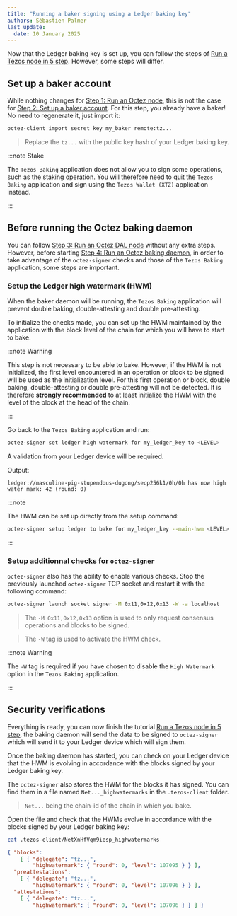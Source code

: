 ```yaml
---
title: "Running a baker signing using a Ledger baking key"
authors: Sébastien Palmer
last_update:
  date: 10 January 2025
---
```


Now that the Ledger baking key is set up, you can follow the steps of [Run a Tezos node in 5 step](/tutorials/join-dal-baker). However, some steps will differ.

## Set up a baker account

While nothing changes for [Step 1: Run an Octez node](/tutorials/join-dal-baker/run-node), this is not the case for [Step 2: Set up a baker account](/tutorials/join-dal-baker/prepare-account).
For this step, you already have a baker! No need to regenerate it, just import it:

   ```bash
   octez-client import secret key my_baker remote:tz...
   ```

> Replace the `tz...` with the public key hash of your Ledger baking key.

:::note Stake

The `Tezos Baking` application does not allow you to sign some operations, such as the staking operation.
You will therefore need to quit the `Tezos Baking` application and sign using the `Tezos Wallet (XTZ)` application instead.

:::

## Before running the Octez baking daemon

You can follow [Step 3: Run an Octez DAL node](/tutorials/join-dal-baker/run-dal-node) without any extra steps. However, before starting [Step 4: Run an Octez baking daemon](/tutorials/join-dal-baker/run-baker), in order to take advantage of the `octez-signer` checks and those of the `Tezos Baking` application, some steps are important.

### Setup the Ledger high watermark (HWM)

When the baker daemon will be running, the `Tezos Baking` application will prevent double baking, double-attesting and double pre-attesting.

To initialize the checks made, you can set up the HWM maintained by the application with the block level of the chain for which you will have to start to bake.

:::note Warning

This step is not necessary to be able to bake. However, if the HWM is not initialized, the first level encountered in an operation or block to be signed will be used as the initialization level. For this first operation or block, double baking, double-attesting or double pre-attesting will not be detected. It is therefore **strongly recommended** to at least initialize the HWM with the level of the block at the head of the chain.

:::

Go back to the `Tezos Baking` application and run:

   ```bash
   octez-signer set ledger high watermark for my_ledger_key to <LEVEL>
   ```

A validation from your Ledger device will be required.

Output:

   ```console
   ledger://masculine-pig-stupendous-dugong/secp256k1/0h/0h has now high water mark: 42 (round: 0)
   ```

:::note

The HWM can be set up directly from the setup command:

   ```bash
   octez-signer setup ledger to bake for my_ledger_key --main-hwm <LEVEL>
   ```

:::

### Setup additionnal checks for `octez-signer`

`octez-signer` also has the ability to enable various checks. Stop the previously launched `octez-signer` TCP socket and restart it with the following command:

   ```bash
   octez-signer launch socket signer -M 0x11,0x12,0x13 -W -a localhost
   ```

> The `-M 0x11,0x12,0x13` option is used to only request consensus operations and blocks to be signed.

> The `-W` tag is used to activate the HWM check.

:::note Warning

The `-W` tag is required if you have chosen to disable the `High Watermark` option in the `Tezos Baking` application.

:::

## Security verifications

Everything is ready, you can now finish the tutorial [Run a Tezos node in 5 step](/tutorials/join-dal-baker), the baking daemon will send the data to be signed to `octez-signer` which will send it to your Ledger device which will sign them.

Once the baking daemon has started, you can check on your Ledger device that the HWM is evolving in accordance with the blocks signed by your Ledger baking key.

The `octez-signer` also stores the HWM for the blocks it has signed. You can find them in a file named `Net..._highwatermarks` in the `.tezos-client` folder.

> `Net...` being the chain-id of the chain in which you bake.

Open the file and check that the HWMs evolve in accordance with the blocks signed by your Ledger baking key:

   ```bash
   cat .tezos-client/NetXnHfVqm9iesp_highwatermarks
   ```

   ```json
   { "blocks":
       [ { "delegate": "tz...",
           "highwatermark": { "round": 0, "level": 107095 } } ],
     "preattestations":
       [ { "delegate": "tz...",
           "highwatermark": { "round": 0, "level": 107096 } } ],
     "attestations":
       [ { "delegate": "tz...",
           "highwatermark": { "round": 0, "level": 107096 } } ] }
   ```


